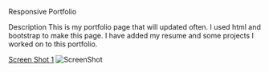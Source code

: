 Responsive Portfolio

Description
This is my portfolio page that will updated often. I used html and bootstrap to make this page. I have added my resume and some projects I worked on to this portfolio.

[Screen Shot 1](Assets/images/portfolio.png)
![ScreenShot](https://raw.githubusercontent.com/i-saumitra/Voice-controlled-MP3-Player/master/screenshot.jpg)
